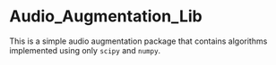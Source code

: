 # Audio_Augmentation_Lib
This is a simple audio augmentation package that contains algorithms implemented using only `scipy` and `numpy`.
